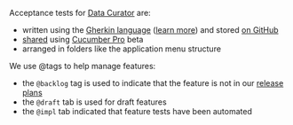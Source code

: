 Acceptance tests for [Data Curator](https://github.com/ODIQueensland/data-curator/blob/master/README.md) are:

- written using the [Gherkin language](https://cucumber.io/docs/reference#gherkin) ([learn more](https://media.pragprog.com/titles/hwcuc/gherkin.pdf)) and stored [on GitHub](https://github.com/ODIQueensland/data-curator/tree/master/test/features)
- [shared](https://app.cucumber.pro/projects/data-curator/documents/branch/master) using [Cucumber Pro](https://cucumber.io/pro) beta
- arranged in folders like the application menu structure

We use @tags to help manage features:

- the `@backlog` tag is used to indicate that the feature is not in our [release plans](https://github.com/ODIQueensland/data-curator/milestones?direction=asc&sort=due_date&state=open)
- the `@draft` tab is used for draft features
- the `@impl` tab indicated that feature tests have been automated
